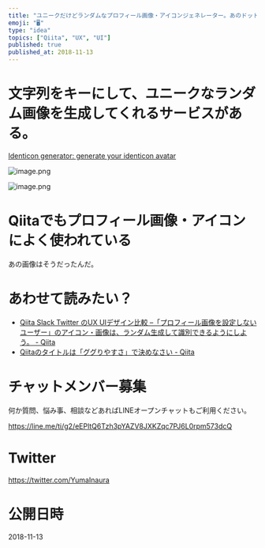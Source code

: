 ```yaml
---
title: "ユニークだけどランダムなプロフィール画像・アイコンジェネレーター。あのドット絵、インベーダーみたいな奴を作成するサービスは？"
emoji: "🖥"
type: "idea"
topics: ["Qiita", "UX", "UI"]
published: true
published_at: 2018-11-13
---
```


# 文字列をキーにして、ユニークなランダム画像を生成してくれるサービスがある。

[Identicon generator: generate your identicon avatar](http://identicon.net/)

![image.png](https://qiita-image-store.s3.amazonaws.com/0/89618/680c646b-13ea-aa37-55a0-ac354d53bee9.png)

![image.png](https://qiita-image-store.s3.amazonaws.com/0/89618/9adbb227-a801-b79a-97d9-5bc1d513e229.png)

# Qiitaでもプロフィール画像・アイコンによく使われている

あの画像はそうだったんだ。


# あわせて読みたい？

- [Qiita Slack Twitter のUX UIデザイン比較 –「プロフィール画像を設定しないユーザー」のアイコン・画像は、ランダム生成して識別できるようにしよう。 - Qiita](https://qiita.com/YumaInaura/items/fd2a5558d247fcba89c6)
- [Qiitaのタイトルは「ググりやすさ」で決めなさい - Qiita](https://qiita.com/YumaInaura/items/09a6dfae85d8b4c4f2d8)








<!-- Update From Qiita API -->

# チャットメンバー募集


何か質問、悩み事、相談などあればLINEオープンチャットもご利用ください。

https://line.me/ti/g2/eEPltQ6Tzh3pYAZV8JXKZqc7PJ6L0rpm573dcQ





# Twitter


https://twitter.com/YumaInaura


<!-- Update From Qiita API -->



# 公開日時

2018-11-13
